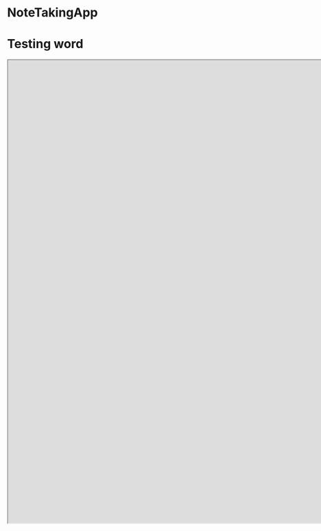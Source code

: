 # NoteTakingApp

<!DOCTYPE html>

<html>
<head>
    <title>Testing Website</title>
</head>
<body>
    <h1>Testing word</h1>
    <iframe src="https://docs.google.com/presentation/d/14z-RPbl01_v6P6btLu4b0trwBw0gFom_8CQEZVDbufQ/edit#slide=id.g304b02632a8_0_40" width="1920" height="1080"></iframe>
</body>
</html>
